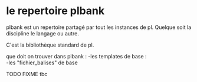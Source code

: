 

# le repertoire plbank

 plbank est un repertoire partagé par tout les instances de pl. Quelque soit la discipline le langage ou autre.
 
 C'est la bibliothèque standard de pl.
 
 que doit on trouver dans plbank :
 -les templates de base :  
 -les "fichier_balises" de base 
 
 TODO FIXME tbc
